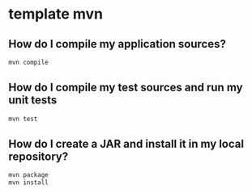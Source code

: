 # template mvn

## How do I compile my application sources?

```bash
mvn compile
```

## How do I compile my test sources and run my unit tests

```bash
mvn test
```

## How do I create a JAR and install it in my local repository?

```bash
mvn package
mvn install
```


